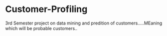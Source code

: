 # Customer-Profiling
3rd Semester project on data mining and predition of customers.....MEaning which will be probable customers..
